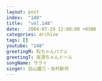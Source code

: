 ```yaml
---
layout: post
index:  "148"
title:  "vol.148"
date:   2004-07-29 12:00:00 +0300
categories: archive
tags: []
youtube: "148"
greetingM: 松ちゃんパフェ
greetingT: 高須ちゃんドール
songName: サライ
singer: 加山雄三・谷村新司
---
```

